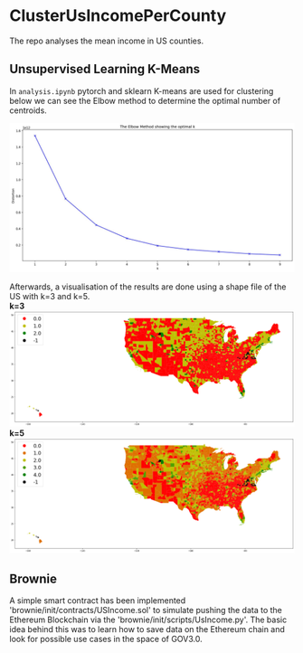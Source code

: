 # ClusterUsIncomePerCounty

The repo analyses the mean income in US counties.

## Unsupervised Learning K-Means

In `analysis.ipynb` pytorch and sklearn K-means are used for clustering below we can see the Elbow method to determine the optimal number of centroids.

![ElbowMethod](/plots/ElbowMethod.jpg)

Afterwards, a visualisation of the results are done using a shape file of the US with k=3 and k=5.<br/>
**k=3**
![ElbowMethod](/plots/ClusteringUsIncomeK3PerCountyCentralised.png)
**k=5**
![ElbowMethod](/plots/ClusteringUsIncomeK5PerCountyCentralised.png)

## Brownie
A simple smart contract has been implemented 'brownie/init/contracts/USIncome.sol' to simulate pushing the data to the Ethereum Blockchain via the 'brownie/init/scripts/UsIncome.py'. The basic idea behind this was to learn how to save data on the Ethereum chain and look for possible use cases in the space of GOV3.0.